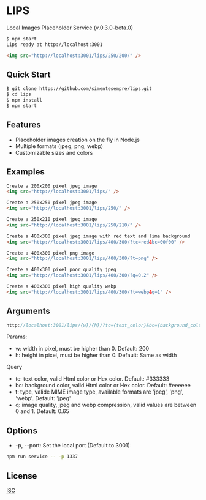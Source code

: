 # LIPS
Local Images Placeholder Service (v.0.3.0-beta.0)

```bash
$ npm start
Lips ready at http://localhost:3001
```
```html
<img src="http://localhost:3001/lips/250/200/" />
```

## Quick Start

```bash
$ git clone https://github.com/simentesempre/lips.git
$ cd lips
$ npm install
$ npm start
```

## Features

  * Placeholder images creation on the fly in Node.js
  * Multiple formats (jpeg, png, webp)
  * Customizable sizes and colors

## Examples

```html
Create a 200x200 pixel jpeg image
<img src="http://localhost:3001/lips/" />

Create a 250x250 pixel jpeg image
<img src="http://localhost:3001/lips/250/" />

Create a 250x210 pixel jpeg image
<img src="http://localhost:3001/lips/250/210/" />

Create a 400x300 pixel jpeg image with red text and lime background
<img src="http://localhost:3001/lips/400/300/?tc=red&bc=00f00" />

Create a 400x300 pixel png image
<img src="http://localhost:3001/lips/400/300/?t=png" />

Create a 400x300 pixel poor quality jpeg
<img src="http://localhost:3001/lips/400/300/?q=0.2" />

Create a 400x300 pixel high quality webp
<img src="http://localhost:3001/lips/400/300/?t=webp&q=1" />
```

## Arguments

```js
http://localhost:3001/lips/{w}/{h}/?tc={text_color}&bc={background_color}&t={type}&q={quality}
```

Params:
- w: width in pixel, must be higher than 0. Default: 200
- h: height in pixel, must be higher than 0. Default: Same as width

Query
- tc: text color, valid Html color or Hex color. Default: #333333
- bc: background color, valid Html color or Hex color. Default: #eeeeee
- t: type, valide MIME image type, available formats are 'jpeg', 'png', 'webp'. Default: 'jpeg'
- q: image quality, jpeg and webp compression, valid values are between 0 and 1. Default: 0.65

## Options

- -p, --port: Set the local port (Default to 3001)

```bash
npm run service -- -p 1337
```

## License

[ISC](https://opensource.org/licenses/ISC)
